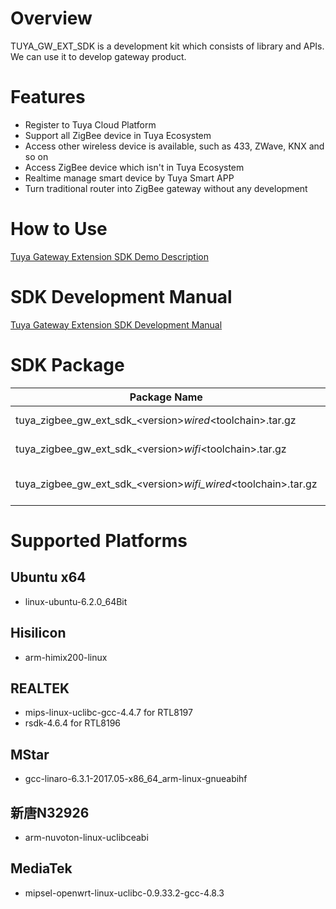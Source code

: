 Overview  
========  

TUYA_GW_EXT_SDK is a development kit which consists of library and APIs. We can use it to develop gateway product.  

Features  
========  

- Register to Tuya Cloud Platform  
- Support all ZigBee device in Tuya Ecosystem  
- Access other wireless device is available, such as 433, ZWave, KNX and so on  
- Access ZigBee device which isn't in Tuya Ecosystem  
- Realtime manage smart device by Tuya Smart APP
- Turn traditional router into ZigBee gateway without any development  

How to Use  
==========  

[Tuya Gateway Extension SDK Demo Description](https://docs.tuya.com/zh/iot/device-development/access-mode-product-solution/product-solutiongateway/gateway-extension-sdk-access-solution/tuya-gateway-extension-sdk-demo-description)  

SDK Development Manual   
======================  

[Tuya Gateway Extension SDK Development Manual](https://docs.tuya.com/zh/iot/device-development/access-mode-product-solution/product-solutiongateway/gateway-extension-sdk-access-solution/tuya-gateway-extension-sdk-development-manual)  


SDK Package  
===========  

| Package Name                                                 | Description          |
| ------------------------------------------------------------ | -------------------- |
| tuya_zigbee_gw_ext_sdk_\<version\>_wired_\<toolchain\>.tar.gz  | Wired Gateway        |
| tuya_zigbee_gw_ext_sdk_\<version\>_wifi_\<toolchain\>.tar.gz   | WiFi Gateway         |
| tuya_zigbee_gw_ext_sdk_\<version\>_wifi_wired_\<toolchain\>.tar.gz | WiFi + Wired Gateway |

Supported Platforms  
===================  

Ubuntu x64  
----------  

* linux-ubuntu-6.2.0_64Bit  

Hisilicon  
---------  

* arm-himix200-linux

REALTEK  
-------  

* mips-linux-uclibc-gcc-4.4.7 for RTL8197 
* rsdk-4.6.4 for RTL8196

MStar  
-----  

* gcc-linaro-6.3.1-2017.05-x86_64_arm-linux-gnueabihf  

新唐N32926  
----------  

* arm-nuvoton-linux-uclibceabi  

MediaTek  
--------  

* mipsel-openwrt-linux-uclibc-0.9.33.2-gcc-4.8.3
